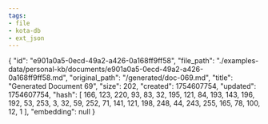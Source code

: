 ```yaml
---
tags:
- file
- kota-db
- ext_json
---
```

{
  "id": "e901a0a5-0ecd-49a2-a426-0a168ff9ff58",
  "file_path": "./examples-data/personal-kb/documents/e901a0a5-0ecd-49a2-a426-0a168ff9ff58.md",
  "original_path": "/generated/doc-069.md",
  "title": "Generated Document 69",
  "size": 202,
  "created": 1754607754,
  "updated": 1754607754,
  "hash": [
    166,
    123,
    220,
    93,
    83,
    32,
    195,
    121,
    84,
    193,
    143,
    196,
    192,
    53,
    253,
    3,
    32,
    59,
    252,
    71,
    141,
    121,
    198,
    248,
    44,
    243,
    255,
    165,
    78,
    100,
    12,
    1
  ],
  "embedding": null
}